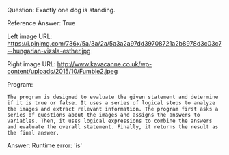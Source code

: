 Question: Exactly one dog is standing.

Reference Answer: True

Left image URL: https://i.pinimg.com/736x/5a/3a/2a/5a3a2a97dd39708721a2b8978d3c03c7--hungarian-vizsla-esther.jpg

Right image URL: http://www.kavacanne.co.uk/wp-content/uploads/2015/10/Fumble2.jpeg

Program:

```
The program is designed to evaluate the given statement and determine if it is true or false. It uses a series of logical steps to analyze the images and extract relevant information. The program first asks a series of questions about the images and assigns the answers to variables. Then, it uses logical expressions to combine the answers and evaluate the overall statement. Finally, it returns the result as the final answer.
```
Answer: Runtime error: 'is'

